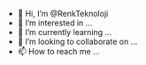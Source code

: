 - 👋 Hi, I’m @RenkTeknoloji
- 👀 I’m interested in ...
- 🌱 I’m currently learning ...
- 💞️ I’m looking to collaborate on ...
- 📫 How to reach me ...

<!---
RenkTeknoloji/RenkTeknoloji is a ✨ special ✨ repository because its `README.md` (this file) appears on your GitHub profile.
You can click the Preview link to take a look at your changes.
--->
